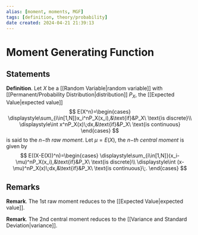 ```yaml
---
alias: [moment, moments, MGF]
tags: [definition, theory/probability]
date created: 2024-04-21 21:39:13
---
```


# Moment Generating Function

## Statements

**Definition**. Let $X$ be a [[Random Variable|random variable]] with [[Permanent/Probability Distribution|distribution]] $P_X$, the [[Expected Value|expected value]]
$$
E(X^n)=\begin{cases}
\displaystyle\sum_{i\in[1,N]}x_i^nP_X(x_i),&\text{if}&P_X\ \text{is discrete}\\
\displaystyle\int x^nP_X(x)\;dx,&\text{if}&P_X\ \text{is continuous}
\end{cases}
$$
is said to the _$n-$th raw moment_. Let $\mu=E(X)$, the _$n-$th central moment_ is given by
$$
E((X-E(X))^n)=\begin{cases}
\displaystyle\sum_{i\in[1,N]}(x_i-\mu)^nP_X(x_i),&\text{if}&P_X\ \text{is discrete}\\
\displaystyle\int (x-\mu)^nP_X(x)\;dx,&\text{if}&P_X\ \text{is continuous}\;.
\end{cases}
$$

## Remarks

**Remark**. The 1st raw moment reduces to the [[Expected Value|expected value]].

**Remark**. The 2nd central moment reduces to the [[Variance and Standard Deviation|variance]].

